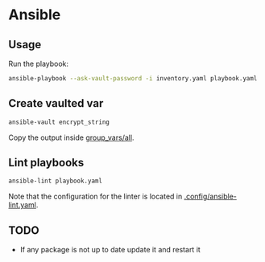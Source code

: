 # Ansible

## Usage

Run the playbook:

```bash
ansible-playbook --ask-vault-password -i inventory.yaml playbook.yaml
```

## Create vaulted var

```bash
ansible-vault encrypt_string
```

Copy the output inside [group_vars/all](./group_vars/all).

## Lint playbooks

```bash
ansible-lint playbook.yaml
```

Note that the configuration for the linter is located in [.config/ansible-lint.yaml](./.config/ansible-lint.yml).

## TODO

- If any package is not up to date update it and restart it
